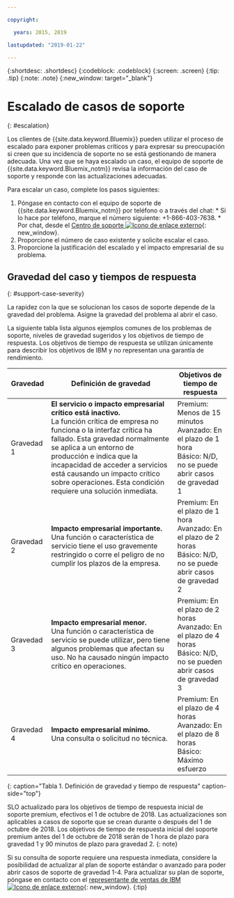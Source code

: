 ```yaml
---

copyright:

  years: 2015, 2019

lastupdated: "2019-01-22"

---
```



{:shortdesc: .shortdesc}
{:codeblock: .codeblock}
{:screen: .screen}
{:tip: .tip}
{:note: .note}
{:new_window: target="_blank"}


# Escalado de casos de soporte
{: #escalation}

Los clientes de {{site.data.keyword.Bluemix}} pueden utilizar el proceso de escalado para exponer problemas críticos y para expresar su preocupación si creen que su incidencia de soporte no se está gestionando de manera adecuada. Una vez que se haya escalado un caso, el equipo de soporte de {{site.data.keyword.Bluemix_notm}} revisa la información del caso de soporte y responde con las actualizaciones adecuadas.

 Para escalar un caso, complete los pasos siguientes:

  1. Póngase en contacto con el equipo de soporte de {{site.data.keyword.Bluemix_notm}} por teléfono o a través del chat:
    * Si lo hace por teléfono, marque el número siguiente: +1-866-403-7638.
    * Por chat, desde el [Centro de soporte ![Icono de enlace externo](../icons/launch-glyph.svg "Icono de enlace externo")](https://{DomainName}/unifiedsupport/supportcenter){: new_window}.
  2. Proporcione el número de caso existente y solicite escalar el caso.
  3. Proporcione la justificación del escalado y el impacto empresarial de su problema.

## Gravedad del caso y tiempos de respuesta
{: #support-case-severity}

La rapidez con la que se solucionan los casos de soporte depende de la gravedad del problema. Asigne la gravedad del problema al abrir el caso.

La siguiente tabla lista algunos ejemplos comunes de los problemas de soporte, niveles de gravedad sugeridos y los objetivos de tiempo de respuesta. Los objetivos de tiempo de respuesta se utilizan únicamente para describir los objetivos de IBM y no representan una garantía de rendimiento.

| Gravedad | Definición de gravedad | Objetivos de tiempo de respuesta |
|-----|------- | ----- |
| Gravedad 1 | <strong>El servicio o impacto empresarial crítico está inactivo.</strong> <br> La función crítica de empresa no funciona o la interfaz crítica ha fallado. Esta gravedad normalmente se aplica a un entorno de producción e indica que la incapacidad de acceder a servicios está causando un impacto crítico sobre operaciones. Esta condición requiere una solución inmediata. | Premium: Menos de 15 minutos <br> Avanzado: En el plazo de 1 hora <br> Básico: N/D, no se puede abrir casos de gravedad 1 |
| Gravedad 2 | <strong>Impacto empresarial importante.</strong> <br> Una función o característica de servicio tiene el uso gravemente restringido o corre el peligro de no cumplir los plazos de la empresa. | Premium: En el plazo de 1 hora <br> Avanzado: En el plazo de 2 horas <br> Básico: N/D, no se puede abrir casos de gravedad 2 |
| Gravedad 3 | <strong>Impacto empresarial menor.</strong> <br> Una función o característica de servicio se puede utilizar, pero tiene algunos problemas que afectan su uso. No ha causado ningún impacto crítico en operaciones. | Premium: En el plazo de 2 horas <br> Avanzado: En el plazo de 4 horas <br> Básico: N/D, no se pueden abrir casos de gravedad 3 |
| Gravedad 4 | <strong>Impacto empresarial mínimo.</strong> <br> Una consulta o solicitud no técnica. | Premium: En el plazo de 4 horas <br> Avanzado: En el plazo de 8 horas <br> Básico: Máximo esfuerzo |
{: caption="Tabla 1. Definición de gravedad y tiempo de respuesta" caption-side="top"}

SLO actualizado para los objetivos de tiempo de respuesta inicial de soporte premium, efectivos el 1 de octubre de 2018. Las actualizaciones son aplicables a casos de soporte que se crean durante o después del 1 de octubre de 2018. Los objetivos de tiempo de respuesta inicial del soporte premium antes del 1 de octubre de 2018 serán de 1 hora de plazo para gravedad 1 y 90 minutos de plazo para gravedad 2.
{: note}

Si su consulta de soporte requiere una respuesta inmediata, considere la posibilidad de actualizar al plan de soporte estándar o avanzado para poder abrir casos de soporte de gravedad 1-4. Para actualizar su plan de soporte, póngase en contacto con el [representante de ventas de IBM ![Icono de enlace externo](../icons/launch-glyph.svg "Icono de enlace externo")](https://www.ibm.com/cloud-computing/bluemix/contact-us){: new_window}.
{:tip}
